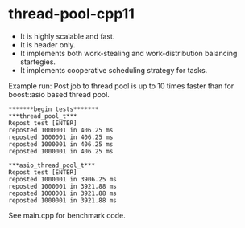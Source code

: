 thread-pool-cpp11
=================

 * It is highly scalable and fast.
 * It is header only.
 * It implements both work-stealing and work-distribution balancing startegies.
 * It implements cooperative scheduling strategy for tasks.

Example run:
Post job to thread pool is up to 10 times faster than for boost::asio based thread pool.

    *******begin tests*******
    ***thread_pool_t***
    Repost test [ENTER]
    reposted 1000001 in 406.25 ms
    reposted 1000001 in 406.25 ms
    reposted 1000001 in 406.25 ms
    reposted 1000001 in 406.25 ms

    ***asio_thread_pool_t***
    Repost test [ENTER]
    reposted 1000001 in 3906.25 ms
    reposted 1000001 in 3921.88 ms
    reposted 1000001 in 3921.88 ms
    reposted 1000001 in 3921.88 ms

See main.cpp for benchmark code.

